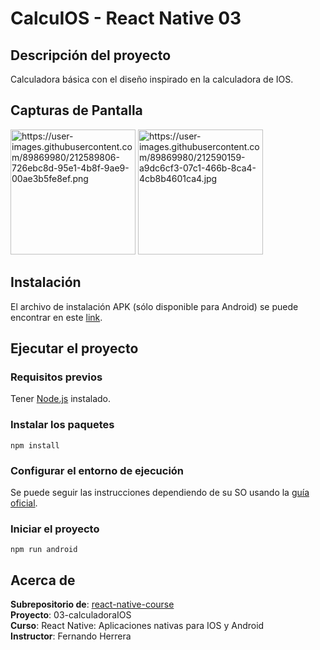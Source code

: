 # CalcuIOS - React Native 03

## Descripción del proyecto

Calculadora básica con el diseño inspirado en la calculadora de IOS.

## Capturas de Pantalla

<img src="https://user-images.githubusercontent.com/89869980/212589806-726ebc8d-95e1-4b8f-9ae9-00ae3b5fe8ef.png" alt="https://user-images.githubusercontent.com/89869980/212589806-726ebc8d-95e1-4b8f-9ae9-00ae3b5fe8ef.png" width="200"/>

<img src="https://user-images.githubusercontent.com/89869980/212590159-a9dc6cf3-07c1-466b-8ca4-4cb8b4601ca4.jpg" alt="https://user-images.githubusercontent.com/89869980/212590159-a9dc6cf3-07c1-466b-8ca4-4cb8b4601ca4.jpg" width="200"/>

## Instalación

El archivo de instalación APK (sólo disponible para Android) se puede encontrar en este [link](https://github.com/andresMataX/calcuIOS/releases/tag/v1.0.0).

## Ejecutar el proyecto

### Requisitos previos

Tener [Node.js](https://nodejs.org/es/download/) instalado.

### Instalar los paquetes

```
npm install
```

### Configurar el entorno de ejecución

Se puede seguir las instrucciones dependiendo de su SO usando la [guía oficial](https://reactnative.dev/docs/environment-setup).

### Iniciar el proyecto

```
npm run android
```

## Acerca de

**Subrepositorio de**: [react-native-course](https://github.com/andresMataX/react-native-course)
<br>
**Proyecto**: 03-calculadoraIOS
<br>
**Curso**: React Native: Aplicaciones nativas para IOS y Android
<br>
**Instructor**: Fernando Herrera
